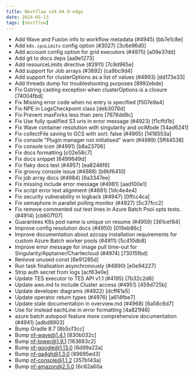 ```yaml
---
title: Nextflow v24.04.0-edge
date: 2024-05-13
tags: [nextflow]
---
```


- Add Wave and Fusion info to workflow metadata (#4945) [bb7e1c8e]
- Add `k8s.cpuLimits` config option (#3027) [3c6e96d0]
- Add account config option for grid executors (#4975) [a09e37dd]
- Add git to docs deps [aa9e1273]
- Add resourceLimits directive (#2911) [7c9d965e]
- Add support for Job arrays (#3892) [ca9bc9d4]
- Add support for clusterOptions as a list of values (#4993) [dd173e33]
- Add threads dump for troubleshooting purposes [8992ebde]
- Fix Gstring casting exception when clusterOptions is a closure [74004fbd]
- Fix Missing error code when no entry is specified [f507e9a4]
- Fix NPE in LogsCheckpoint class [deb3076d]
- Fix Prevent maxForks less than zero [7676dd9c]
- Fix Use fully qualified S3 uris in error message (#4923) [f1cffd1b]
- Fix Wave container resolution with singularity and ociMode [54ad6241]
- Fix collectFile saving to GCS with sort: false (#4965) [1418553a]
- Fix console "Plugin manager not initialised" warn (#4989) [5ff44538]
- Fix console icon (#4991) [b8a23706]
- Fix docs formatting [c02e58c7]
- Fix docs snippet [6499649d]
- Fix flaky docs test (#4957) [ea8246f6]
- Fix groovy console issue (#4988) [b9bf6410]
- Fix job array docs (#4984) [6a3347ee]
- Fix missing include error message (#4981) [aad100e1]
- Fix script error text alignment (#4681) [1dc4e4e4]
- Fix security vulnerability in logback (#4947) [0ffcc4ca]
- Fix semaphore in parallel polling monitor (#4927) [5c37fcc2]
- Fix remove commented out test lines in Azure Batch Pool opts tests. (#4914) [cb607f07]
- Guarantees K8s pod name is unique on resume (#4959) [361cef84]
- Improve config resolution docs (#4950) [019eb86c]
- Improve documentation about azcopy installation requirements for custom Azure Batch worker pools (#4911) [5c410db8]
- Improve error message for image pull time-out for Singularity/Apptainer/Charliecloud (#4974) [73015fbd]
- Remove unused const [6e91285d]
- Run task finalisation asynchronously (#4890) [e0e94227]
- Strip auth secret from logs [acf63e0e]
- Update TES executor to TES API v1.1 (#4195) [7b32c2d6]
- Update aws.md to include Cluster access (#4951) [459d725b]
- Update developer diagrams (#4922) [dcff41a5]
- Update operator return types (#4976) [a614fbe7]
- Update stale documentation in overview.md (#4968) [6a58c6d7]
- Use for instead eachLine in error formatting [4a821f46]
- azure batch autopool feature more comprehensive documentation (#4941) [adbd8903]
- Bump Gradle 8.7 [8b5cf3cc]
- Bump nf-wave@1.4.1 [830b032c]
- Bump nf-tower@1.9.1 [163683c2]
- Bump nf-google@1.13.0 [6d99a22a]
- Bump nf-ga4gh@1.3.0 [89695ed3]
- Bump nf-console@1.1.2 [357b143a]
- Bump nf-amazon@2.5.0 [6c62a60a
